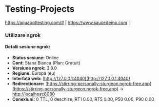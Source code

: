 # Testing-Projects
 https://aquabottesting.com/# | https://www.saucedemo.com |

### Utilizare ngrok 
#### Detalii sesiune ngrok:

- **Status sesiune:** Online
- **Cont:** Stana Bianca (Plan: Gratuit)
- **Versiune ngrok:** 3.8.0
- **Regiune:** Europa (eu)
- **Interfață web:** [http://127.0.0.1:4040](http://127.0.0.1:4040)
- **Redirecționare:** [https://stirring-personally-sturgeon.ngrok-free.app](https://stirring-personally-sturgeon.ngrok-free.app) -> [http://localhost:8080](http://localhost:8080)
- **Conexiuni:** 0 TTL, 0 deschise, RT1 0.00, RT5 0.00, P50 0.00, P90 0.00
